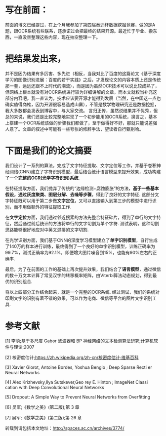 # 写在前面：
前面的博文已经提过，在上个月我参加了第四届泰迪杯数据挖掘竞赛，做的是A题，跟OCR系统有些联系，还承诺过会把最终的结果开源。最近忙于毕业、搬东西，一直没空整理这些内容，现在抽空整理一下。

# 把结果发出来，
并不是因为结果有多厉害、多先进（相反，当我对比了百度的这篇论文《基于深度学习的图像识别进展：百度的若干实践》之后，才发现论文的内容本质上还是传统那一套，远远还跟不上时代的潮流），而是因为虽然OCR技术可以说比较成熟了，但网络上根本就没有对OCR系统进行较为详细讲解的文章，而本文就权当补充这部分内容吧。我一直认为，技术应该要开源才能得到发展（当然，在中国这一点也确实值得商榷，因为开源很容易造成山寨），不管是数学物理研究还是数据挖掘，我大多数都会发表到博客中，与大家交流。
言归正传，虽然说结果并不优秀，但总的来说，我们还是比较完整地实现了一个初步能用的OCR系统，换言之，基本上搭建一个OCR系统该做的步骤我们都做了，至于做得好不好，那就只能说差强人意了。文章的叙述中可能有一些夸张的修辞手法，望读者自行甄别哈。

# 下面是我们的论文摘要

我们设计了一系列的算法，完成了文字特征提取、文字定位等工作，并基于卷积神经网络(CNN)建立了字符识别模型，最后结合统计语言模型来提升效果，成功构建了一个**完整的OCR(光学字符识别)系统**.

在特征提取方面，我们抛弃了传统的“边缘检测+腐蚀膨胀”的方法，**基于一些基本假设，通过灰度聚类、图层分解、去噪等步骤**，得到了良好的文字特征. 这部分文字特征既可以用于第二步做**文字定位**，又可以直接输入到第三步的模型中进行识别，而不用做额外的特征提取工作.

在**文字定位**方面，我们通过邻近搜索的方法先整合特征碎片，得到了单行的文字特征，然后通过前后统计的方法将单行的文字切割为单个字符. 测试表明，这种切割思路能够很好地应对中英文混排的文字切割.

在光学识别方面，我们基于CNN的深度学习模型建立了**单字识别模型**，自行生成了140万的样本进行训练，最终得到了一个良好的单字识别模型，训练正确率为99.7%，测试正确率为92.1%，即便增大图片噪音到15%，也能有90%左右的正确率.

最后，为了在前面的工作的基础上再次提升效果，我们结合了**语言模型**，通过微信的数十万文本计算了常见汉字的转移概率矩阵，由Viterbi算法动态规划，得到最优的识别组合.

将以上四部分工作结合起来，就是一个完整的OCR系统. 经过测试，我们的系统对印刷文字的识别有着不错的效果，可以作为电商、微信等平台的图片文字识别工具.

# 参考文献

[1] 李萌;基于多尺度 Gabor 滤波器和 BP 神经网络的文本检测算法研究;计算机软件与理论;2007

[2] 核密度估计;https://zh.wikipedia.org/zh-cn/核密度估计;维基百科

[3] Xavier Glorot, Antoine Bordes, Yoshua Bengio ; Deep Sparse Recti er Neural Networks

[4] Alex Krizhevsky,Ilya Sutskever,Geo rey E. Hinton ; ImageNet Classi cation with Deep Convolutional Neural Networks

[5] Dropout: A Simple Way to Prevent Neural Networks from Overfitting

[6] 吴军;《数学之美》(第二版);第 3 章

[7] 吴军;《数学之美》(第二版);第 26 章


转载到请包括本文地址：http://spaces.ac.cn/archives/3774/
